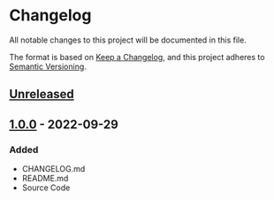 # Changelog

All notable changes to this project will be documented in this file.

The format is based on [Keep a Changelog](https://keepachangelog.com/en/1.0.0/),
and this project adheres to [Semantic Versioning](https://semver.org/spec/v2.0.0.html).

## [Unreleased]

## [1.0.0] - 2022-09-29

### Added
- CHANGELOG.md
- README.md
- Source Code

[Unreleased]: https://github.com/eduardodsp/rlog/releases
[1.0.0]: https://github.com/eduardodsp/rlog/releases/tag/v1.0.0

